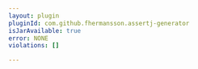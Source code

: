 ```yaml
---
layout: plugin
pluginId: com.github.fhermansson.assertj-generator
isJarAvailable: true
error: NONE
violations: []

---
```

